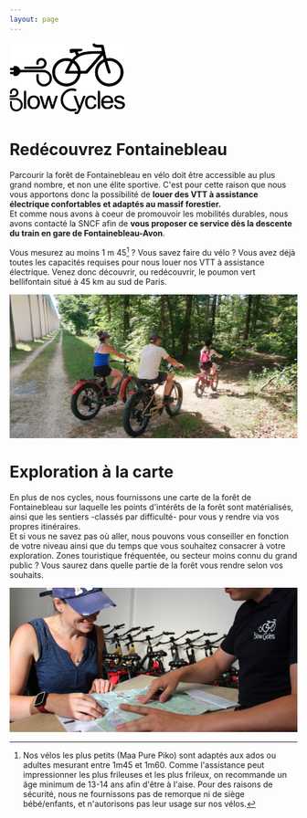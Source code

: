 ```yaml
---
layout: page
---
```


<img src="/assets/images/logo_full.svg" alt="logo_full" width="40%" class="image-center" style="min-width: 200px;"/>



# Redécouvrez Fontainebleau

Parcourir la forêt de Fontainebleau en vélo doit être accessible au plus grand nombre, et non une élite sportive. C'est pour cette raison que nous vous apportons donc la possibilité de **louer des VTT à assistance électrique confortables et adaptés au massif forestier.**<br/>Et comme nous avons à coeur de promouvoir les mobilités durables, nous avons contacté la SNCF afin de **vous proposer ce service dès la descente du train en gare de Fontainebleau-Avon**.

Vous mesurez au moins 1 m 45[^1] ? Vous savez faire du vélo ? Vous avez déjà toutes les capacités requises pour nous louer nos VTT à assistance électrique. Venez donc découvrir, ou redécouvrir, le poumon vert bellifontain situé à 45 km au sud de Paris.



<img src="/assets/images/homepage/homepage_1.jpg" alt="homepage_1" class="image-center image-width"/>


# Exploration à la carte

En plus de nos cycles, nous fournissons une carte de la forêt de Fontainebleau sur laquelle les points d'intérêts de la forêt sont matérialisés, ainsi que les sentiers -classés par difficulté- pour vous y rendre via vos propres itinéraires.<br/>Et si vous ne savez pas où aller, nous pouvons vous conseiller en fonction de votre niveau ainsi que du temps que vous souhaitez consacrer à votre exploration. Zones touristique fréquentée, ou secteur moins connu du grand public ? Vous saurez dans quelle partie de la forêt vous rendre selon vos souhaits.

<img src="/assets/images/homepage/homepage_2.jpg" alt="homepage_2" class="image-center image-width"/>


[^1]: Nos vélos les plus petits (Maa Pure Piko) sont adaptés aux ados ou adultes mesurant entre 1m45 et 1m60. Comme l'assistance peut impressionner les plus frileuses et les plus frileux, on recommande un âge minimum de 13-14 ans afin d'être à l'aise. Pour des raisons de sécurité, nous ne fournissons pas de remorque ni de siège bébé/enfants, et n'autorisons pas leur usage sur nos vélos.
